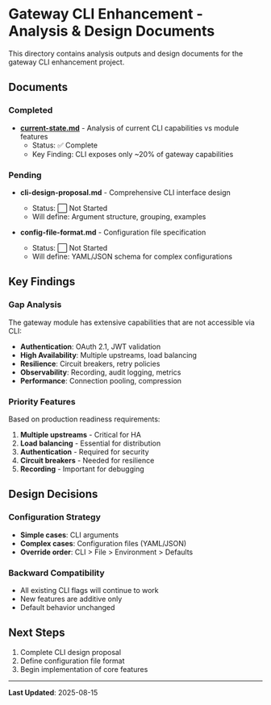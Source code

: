 # Gateway CLI Enhancement - Analysis & Design Documents

This directory contains analysis outputs and design documents for the gateway CLI enhancement project.

## Documents

### Completed
- **[current-state.md](current-state.md)** - Analysis of current CLI capabilities vs module features
  - Status: ✅ Complete
  - Key Finding: CLI exposes only ~20% of gateway capabilities

### Pending
- **cli-design-proposal.md** - Comprehensive CLI interface design
  - Status: ⬜ Not Started
  - Will define: Argument structure, grouping, examples

- **config-file-format.md** - Configuration file specification
  - Status: ⬜ Not Started  
  - Will define: YAML/JSON schema for complex configurations

## Key Findings

### Gap Analysis
The gateway module has extensive capabilities that are not accessible via CLI:
- **Authentication**: OAuth 2.1, JWT validation
- **High Availability**: Multiple upstreams, load balancing
- **Resilience**: Circuit breakers, retry policies
- **Observability**: Recording, audit logging, metrics
- **Performance**: Connection pooling, compression

### Priority Features
Based on production readiness requirements:
1. **Multiple upstreams** - Critical for HA
2. **Load balancing** - Essential for distribution
3. **Authentication** - Required for security
4. **Circuit breakers** - Needed for resilience
5. **Recording** - Important for debugging

## Design Decisions

### Configuration Strategy
- **Simple cases**: CLI arguments
- **Complex cases**: Configuration files (YAML/JSON)
- **Override order**: CLI > File > Environment > Defaults

### Backward Compatibility
- All existing CLI flags will continue to work
- New features are additive only
- Default behavior unchanged

## Next Steps
1. Complete CLI design proposal
2. Define configuration file format
3. Begin implementation of core features

---

**Last Updated**: 2025-08-15